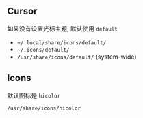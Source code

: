 
## Cursor

如果没有设置光标主题, 默认使用 `default`

- `~/.local/share/icons/default/`
- `~/.icons/default/`
- `/usr/share/icons/default/` (system-wide)

## Icons

默认图标是 `hicolor`

`/usr/share/icons/hicolor`